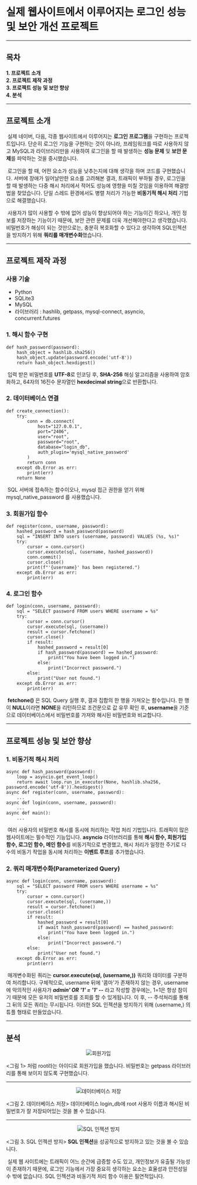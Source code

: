# **실제 웹사이트에서 이루어지는 로그인 성능 및 보안 개선 프로젝트**

---

## **목차**

**1\. 프로젝트 소개**  
**2\. 프로젝트 제작 과정**  
**3\. 프로젝트 성능 및 보안 향상**  
**4\. 분석**

---

## **프로젝트 소개**

 실제 네이버, 다음, 각종 웹사이트에서 이루어지는 **로그인 프로그램**을 구현하는 프로젝트입니다. 단순히 로그인 기능을 구현하는 것이 아니라, 프레임워크를 따로 사용하지 않고 MySQL과 라이브러리만을 사용하여 로그인을 할 때 발생하는 **성능 문제** 및 **보안 문제**를 파악하는 것을 중시했습니다.

 로그인을 할 때, 어떤 요소가 성능을 낮추는지에 대해 생각을 하며 코드를 구현했습니다. 서버에 장애가 일어날만한 요소를 고려해본 결과, 트래픽이 부하될 경우, 로그인을 할 때 발생하는 다중 해시 처리에서 적어도 성능에 영향을 미칠 것임을 이용하여 해결방법을 찾았습니다. 단일 스레드 환경에서도 병렬 처리가 가능한 **비동기적 해시 처리** 기법으로 해결했습니다.

 사용자가 많이 사용할 수 밖에 없어 성능이 향상되어야 하는 기능이긴 하오나, 개인 정보를 저장하는 기능이기 때문에, 보안 관련 문제를 더욱 개선해야한다고 생각했습니다. 비밀번호가 해싱이 되는 것만으로는, 충분히 복호화할 수 있다고 생각하여 SQL인젝션을 방지하기 위해 **쿼리를 매개변수화**했습니다.

---

## **프로젝트 제작 과정**

### **사용 기술**

-   Python
-   SQLite3
-   MySQL
-   라이브러리 : hashlib, getpass, mysql-connect, asyncio, concurrent.futures

### **1\. 해시 함수 구현**

```
def hash_password(password):
    hash_object = hashlib.sha256()
    hash_object.update(password.encode('utf-8'))
    return hash_object.hexdigest()
```

 입력 받은 비밀번호를 **UTF-8**로 인코딩 후, **SHA-256** 해싱 알고리즘을 사용하여 암호화하고, 64자의 16진수 문자열인 **hexdecimal string**으로 반환합니다.

### **2\. 데이터베이스 연결**

```
def create_connection():
    try:
        conn = db.connect(
            host="127.0.0.1",
            port="2406",
            user="root", 
            password="root", 
            database="login_db",
            auth_plugin='mysql_native_password'
        )
        return conn
    except db.Error as err:
        print(err)
    return None
```

 SQL 서버에 접속하는 함수이오나, mysql 접근 권한을 얻기 위해 mysql\_native\_password 를 사용했습니다.

### **3\. 회원가입 함수**

```
def register(conn, username, password):
    hashed_password = hash_password(password)
    sql = "INSERT INTO users (username, password) VALUES (%s, %s)"
    try:
        cursor = conn.cursor()
        cursor.execute(sql, (username, hashed_password))
        conn.commit()
        cursor.close() 
        print(f"'{username}' has been registered.")
    except db.Error as err:
        print(err)
```

### **4\. 로그인 함수**

```
def login(conn, username, password):
    sql = "SELECT password FROM users WHERE username = %s"
    try:
        cursor = conn.cursor()
        cursor.execute(sql, (username))
        result = cursor.fetchone()
        cursor.close()
        if result:
            hashed_password = result[0]
            if hash_password(password) == hashed_password:
                print("You have been logged in.")
            else:
                print("Incorrect password.")
        else:
            print("User not found.")
    except db.Error as err:
        print(err)
```

 **fetchone()** 은 SQL Query 실행 후, 결과 집합의 한 행을 가져오는 함수입니다. 한 행이 **NULL**이라면 **NONE**을 리턴하므로 조건문으로 값 유무 확인 후, **username**을 기준으로 데이터베이스에서 비밀번호를 가져와 해시된 비밀번호와 비교합니다.

---

## **프로젝트 성능 및 보안 향상**

### **1\. 비동기적 해시 처리**

```
async def hash_password(password):
    loop = asyncio.get_event_loop()
    return await loop.run_in_executor(None, hashlib.sha256, password.encode('utf-8')).hexdigest()
async def register(conn, username, password): 
    ...
async def login(conn, username, password):
    ...
async def main():
    ...
```

 여러 사용자의 비밀번호 해시를 동시에 처리하는 작업 처리 기법입니다. 트래픽이 많은 웹사이트에는 필수적인 기능입니다. **asyncio** 라이브러리를 통해 **해시 함수, 회원가입 함수, 로그인 함수, 메인 함수**를 비동기적으로 변경했고, 해시 처리가 일정한 주기로 다수의 비동기 작업을 동시에 처리하는 **이벤트 루프**를 추가했습니다.

### **2\. 쿼리 매개변수화(Parameterized Query)**

```
async def login(conn, username, password):
    sql = "SELECT password FROM users WHERE username = %s"
    try:
        cursor = conn.cursor()
        cursor.execute(sql, (username,))
        result = cursor.fetchone()
        cursor.close() 
        if result:
            hashed_password = result[0]
            if await hash_password(password) == hashed_password:
                print("You have been logged in.")
            else:
                print("Incorrect password.")
        else:
            print("User not found.")
    except db.Error as err:
        print(err)
```

 매개변수화된 쿼리는 **cursor.execute(sql, (username,))** 쿼리와 데이터를 구분하여 처리합니다. 구체적으로, username 뒤에 '콤마'가 존재하지 않는 경우, username에 악의적인 사용자가 **_admin' OR '1' = '1' --_** 라고 작성할 경우에는, 1=1은 항상 참이기 때문에 모든 유저의 비밀번호를 조회를 할 수 있게됩니다. 이 후, -- 주석처리를 통해 그 뒤의 모든 쿼리는 무시됩니다. 이러한 SQL 인젝션을 방지하기 위해 (username,) 의 튜플 형태로 만들었습니다.

---

## **분석**

<div align="center">
  <img src="https://img1.daumcdn.net/thumb/R1280x0/?scode=mtistory2&fname=https%3A%2F%2Fblog.kakaocdn.net%2Fdn%2Fy4MOc%2FbtsIjLsybjm%2F0Nz6kvLKhtKCPP4EnPhkWk%2Fimg.png" alt="회원가입">
</div>

<그림 1> 처럼 root라는 아이디로 회원가입을 했습니다. 비밀번호는 getpass 라이브러리를 통해 보이지 않도록 구현했습니다.

---

<div align="center">
  <img src="https://img1.daumcdn.net/thumb/R1280x0/?scode=mtistory2&fname=https%3A%2F%2Fblog.kakaocdn.net%2Fdn%2FylQxt%2FbtsIiVPYYWH%2F2yhYgJBeZ3E9Pzlw2PuUnk%2Fimg.png" alt="데이터베이스 저장">
</div>

<그림 2. 데이터베이스 저장> 데이터베이스 login_db에 root 사용자 이름과 해시된 비밀번호가 잘 저장되어있는 것을 볼 수 있습니다.

---

<div align="center">
  <img src="https://img1.daumcdn.net/thumb/R1280x0/?scode=mtistory2&fname=https%3A%2F%2Fblog.kakaocdn.net%2Fdn%2FkD7up%2FbtsIicdG18V%2FBaf55o96G3l9SHiBhVK681%2Fimg.png" alt="SQL 인젝션 방지">
</div>

<그림 3. SQL 인젝션 방지> **SQL 인젝션**을 성공적으로 방지하고 있는 것을 볼 수 있습니다.

 실제 웹 사이트에는 트래픽이 어느 순간에 급증할 수도 있고, 개인정보가 유출될 가능성이 존재하기 때문에, 로그인 기능에서 가장 중요히 생각하는 요소는 효율성과 안전성일 수 밖에 없습니다. SQL 인젝션과 비동기적 처리 함수 이용은 필연적입니다.
